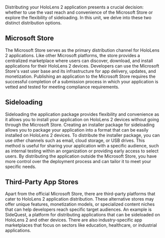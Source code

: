Distributing your HoloLens 2 application presents a crucial decision: whether to use the vast reach and convenience of the Microsoft Store or explore the flexibility of sideloading. In this unit, we delve into these two distinct distribution options.

## Microsoft Store

The Microsoft Store serves as the primary distribution channel for HoloLens 2 applications. Like other Microsoft platforms, the store provides a centralized marketplace where users can discover, download, and install applications for their HoloLens 2 devices. Developers can use the Microsoft Store's vast user base and its infrastructure for app delivery, updates, and monetization. Publishing an application to the Microsoft Store requires the successful completion of a submission process in which your application is vetted and tested for meeting compliance requirements.

## Sideloading

Sideloading the application package provides flexibility and convenience as it allows you to install your application on HoloLens 2 devices without going through the Microsoft Store. Creating an installer package for sideloading allows you to package your application into a format that can be easily installed on HoloLens 2 devices. To distribute the installer package, you can use other channels such as email, cloud storage, or USB drives. This method is useful for sharing your application with a specific audience, such as internal testing within an organization or providing early access to select users. By distributing the application outside the Microsoft Store, you have more control over the deployment process and can tailor it to meet your specific needs.

## Third-Party App Stores

Apart from the official Microsoft Store, there are third-party platforms that cater to HoloLens 2 application distribution. These alternative stores may offer unique features, monetization models, or specialized content niches that can help developers reach specific target audiences. An example is SideQuest, a platform for distributing applications that can be sideloaded on HoloLens 2 and other devices. There are also industry-specific app marketplaces that focus on sectors like education, healthcare, or industrial applications.